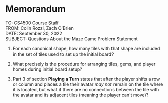 # Memorandum

TO: CS4500 Course Staff  
FROM: Colin Rozzi, Zach O'Brien  
DATE: September 30, 2022  
SUBJECT: Questions About the Maze Game Problem Statement   


1. For each canonical shape, how many tiles with that shape are included in the set of tiles used to set up the initial board?

2. What precisely is the procedure for arranging tiles, gems, and player homes during initial board setup?

3. Part 3 of section **Playing a Turn** states that after the player shifts a row or column and places a tile their avatar *may not* remain on the tile where it is located, but what if there are no connections between the tile with the avatar and its adjacent tiles (meaning the player can't move)?
